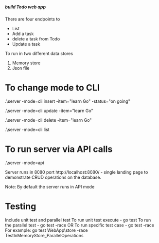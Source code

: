 ##### build Todo web app #########
There are four endpoints to
- List
- Add a task
- delete a task from Todo
- Update a task

To run in two different data stores 
1. Memory store
2. Json file

To change mode to CLI
=========================
.\server -mode=cli insert -item="learn Go" -status="on going"

.\server -mode=cli update -item="learn Go" 

.\server -mode=cli delete -item="learn Go"  

.\server -mode=cli list 

To run server via API calls
============================
.\server -mode=api

Server runs in 8080 port
http://localhost:8080/ - single landing page to demonstrate CRUD operations on the database.


Note: By default the server runs in API mode


Testing
========
Include unit test and parallel test
To run unit test execute -  go test
To run the parallel test - go test -race OR 
To run specific test case - go test <package name> -race <test suite name>
For example: go test WebApp\store -race TestInMemoryStore_ParallelOperations